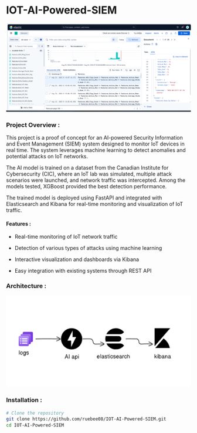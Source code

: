# IOT-AI-Powered-SIEM


![Alt text](images/siem_visualisation.png)

### Project Overview :

This project is a proof of concept for an AI-powered Security Information and Event Management (SIEM) system designed to monitor IoT devices in real time. The system leverages machine learning to detect anomalies and potential attacks on IoT networks.

The AI model is trained on a dataset from the Canadian Institute for Cybersecurity (CIC), where an IoT lab was simulated, multiple attack scenarios were launched, and network traffic was intercepted. Among the models tested, XGBoost provided the best detection performance.

The trained model is deployed using FastAPI and integrated with Elasticsearch and Kibana for real-time monitoring and visualization of IoT traffic.

#### Features : 

   - Real-time monitoring of IoT network traffic

   - Detection of various types of attacks using machine learning

   - Interactive visualization and dashboards via Kibana

   - Easy integration with existing systems through REST API

     
### Architecture :
![Alt text](images/schema.png)


### Installation  :

```bash
# Clone the repository
git clone https://github.com/ruebee08/IOT-AI-Powered-SIEM.git
cd IOT-AI-Powered-SIEM















